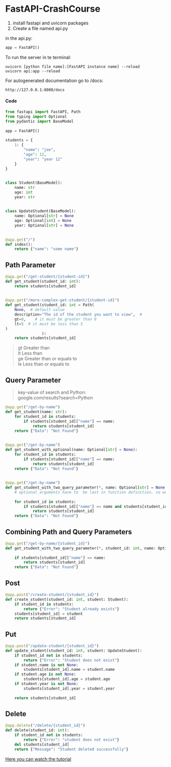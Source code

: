 # FastAPI-CrashCourse    
1. install fastapi and uvicorn packages  
2. Create a file named api.py    
  
in the api.py:  
```python  
app = FastAPI()  
```
  
To run the server in te terminal:  
```terminal
uvicorn [python file name]:[FastAPI instance name] --reload  
uvicorn api:app --reload  
```  
  
For autogenerated documentation go to /docs:  
```  
http://127.0.0.1:8000/docs  
```

#### Code
```python
from fastapi import FastAPI, Path  
from typing import Optional  
from pydantic import BaseModel  
  
app = FastAPI()  
  
students = {  
    1: {  
        "name": "joe",  
        "age": 12,  
        "year": "year 12"  
    }  
}  
  
  
class Student(BaseModel):  
    name: str  
    age: int  
    year: str  
  
  
class UpdateStudent(BaseModel):  
    name: Optional[str] = None  
    age: Optional[int] = None  
    year: Optional[str] = None  
  
  
@app.get("/")  
def index():  
    return {"name": "some name"}  

```  
  
## Path Parameter  
```python
@app.get("/get-student/{student-id}")  
def get_student(student_id: int):  
    return students[student_id]  
  
  
@app.get("/more-complex-get-student/{student-id}")  
def get_student(student_id: int = Path(  
    None,  # default value  
    description="The id of the student you want to view",  #  
    gt=0,    # it must be greater than 0  
    lt=5  # it must be less than 5  
)  
                ):  
    return students[student_id]  
``` 

>gt Greater than  
>lt Less than  
>ge Greater than or equals to  
>le Less than or equals to 
  
## Query Parameter  
>key-value of search and Python:  
>google.com/results?search=Python  

```python
@app.get("/get-by-name")  
def get_student(name: str):  
    for student_id in students:  
        if students[student_id]["name"] == name:  
            return students[student_id]  
    return {"Data": "Not Found"}  
  
  
@app.get("/get-by-name")  
def get_student_with_optional(name: Optional[str] = None):  
    for student_id in students:  
        if students[student_id]["name"] == name:  
            return students[student_id]  
    return {"Data": "Not Found"}  
  
  
@app.get("/get-by-name")  
def get_student_with_two_query_parameter(*, name: Optional[str] = None, age: int):  
    # optional arguments have to  be last in function definition, so we use *  
  
    for student_id in students:  
        if students[student_id]["name"] == name and students[student_id]["age"] == age:  
            return students[student_id]  
    return {"Data": "Not Found"}  
```
  
  
## Combining Path and Query Parameters  
```python
@app.get("/get-by-name/{student_id}")  
def get_student_with_two_query_parameter(*, student_id: int, name: Optional[str] = None):  
  
    if students[student_id]["name"] == name:  
        return students[student_id]  
    return {"Data": "Not Found"}  
```
  
  
## Post  
```python
@app.post("/create-student/{student_id}")  
def create_student(student_id: int, student: Student):  
    if student_id in students:  
        return {"Error": "Student already exists"}  
    students[student_id] = student  
    return students[student_id]  
```
  

## Put  
```python
@app.post("/update-student/{student_id}")  
def update_student(student_id: int, student: UpdateStudent):  
    if student_id not in students:  
        return {"Error": "Student does not exist"}  
    if student.name is not None:  
        students[student_id].name = student.name  
    if student.age is not None:  
        students[student_id].age = student.age  
    if student.year is not None:  
        students[student_id].year = student.year  
  
    return students[student_id]  
```
  
  
## Delete  
```python
@app.delete("/delete/{student_id}")  
def delete(student_id: int):  
    if student_id not in students:  
        return {"Error": "student does not exist"}  
    del students[student_id]  
    return {"Message": "Student deleted successfully"}
```
  
[Here you can watch the tutorial](https://www.youtube.com/watch?v=tLKKmouUams)
